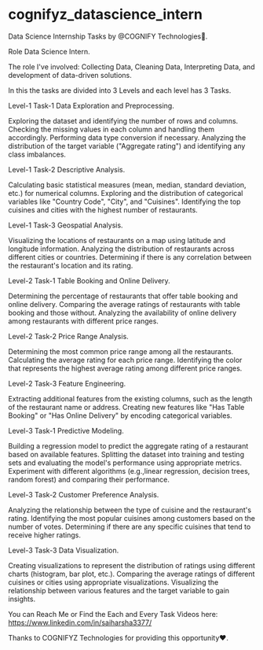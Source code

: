 # cognifyz_datascience_intern
Data Science Internship Tasks by @COGNIFY Technologies🎉.

Role Data Science Intern.

The role I've involved:
Collecting Data, Cleaning Data, Interpreting Data, and development of data-driven solutions.

In this the tasks are divided into 3 Levels and each level has 3 Tasks.

Level-1 Task-1
Data Exploration and Preprocessing.

Exploring the dataset and identifying the number of rows and columns. Checking the missing values in each column and handling them accordingly. Performing data type conversion if necessary. Analyzing the distribution of the target variable ("Aggregate rating") and identifying any class imbalances.

Level-1 Task-2
Descriptive Analysis.

Calculating basic statistical measures (mean, median, standard deviation, etc.) for numerical columns. Exploring and the distribution of categorical variables like "Country Code", "City", and "Cuisines". Identifying the top cuisines and cities with the highest number of restaurants.

Level-1 Task-3
Geospatial Analysis.

Visualizing the locations of restaurants on a map using latitude and longitude information. Analyzing the distribution of restaurants across different cities or countries. Determining if there is any correlation between the restaurant's location and its rating.

Level-2 Task-1
Table Booking and Online Delivery.

Determining the percentage of restaurants that offer table booking and online delivery. Comparing the average ratings of restaurants with table booking and those without. Analyzing the availability of online delivery among restaurants with different price ranges.

Level-2 Task-2
Price Range Analysis.

Determining the most common price range among all the restaurants. Calculating the average rating for each price range. Identifying the color that represents the highest average rating among different price ranges.

Level-2 Task-3
Feature Engineering.

Extracting additional features from the existing columns, such as the length of the restaurant name or address. Creating new features like "Has Table Booking" or "Has Online Delivery" by encoding categorical variables.

Level-3 Task-1
Predictive Modeling.

Building a regression model to predict the aggregate rating of a restaurant based on available features. Splitting the dataset into training and testing sets and evaluating the model's performance using appropriate metrics. Experiment with different algorithms (e.g.,linear regression, decision trees, random forest) and comparing their performance.

Level-3 Task-2
Customer Preference Analysis.

Analyzing the relationship between the type of cuisine and the restaurant's rating. Identifying the most popular cuisines among customers based on the number of votes. Determining if there are any specific cuisines that tend to receive higher ratings.

Level-3 Task-3
Data Visualization.

Creating visualizations to represent the distribution of ratings using different charts (histogram, bar plot, etc.). Comparing the average ratings of different cuisines or cities using appropriate visualizations. Visualizing the relationship between various features and the target variable to gain insights.

You can Reach Me or Find the Each and Every Task Videos here: https://www.linkedin.com/in/saiharsha3377/

Thanks to COGNIFYZ Technologies for providing this opportunity❤️.
